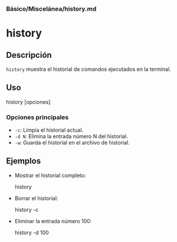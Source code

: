 ### **Básico/Miscelánea/history.md**

# history

## Descripción

`history` muestra el historial de comandos ejecutados en la terminal.

## Uso

history [opciones]

### Opciones principales

- `-c`: Limpia el historial actual.
- `-d N`: Elimina la entrada número N del historial.
- `-w`: Guarda el historial en el archivo de historial.

## Ejemplos

- Mostrar el historial completo:

  history

- Borrar el historial:

  history -c

- Eliminar la entrada número 100:

  history -d 100
